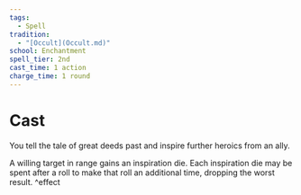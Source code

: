 ```yaml
---  
tags:  
  - Spell  
tradition:  
  - "[Occult](Occult.md)"  
school: Enchantment  
spell_tier: 2nd  
cast_time: 1 action  
charge_time: 1 round  
---  
```

# Cast  
  
You tell the tale of great deeds past and inspire further heroics from an ally.  
  
A willing target in range gains an inspiration die. Each inspiration die may be spent after a roll to make that roll an additional time, dropping the worst result. ^effect